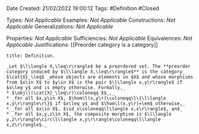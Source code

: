 <br />
<br />

Date Created: 21/02/2022 19:00:12
Tags: #Definition #Closed 

Types: _Not Applicable_
Examples: _Not Applicable_
Constructions: _Not Applicable_
Generalizations: _Not Applicable_

Properties: _Not Applicable_
Sufficiencies: _Not Applicable_
Equivalences: _Not Applicable_
Justifications: [[Preorder category is a category]]

``` ad-Definition
title: Definition.

_Let $\l\langle X,\leq\r\rangle$ be a preordered set. The **preorder category induced by $\l\langle X,\leq\r\rangle$** is the category_ $\cat{X}_\leq$ _whose objects are elements in $X$ and whose morphisms from $x\in X$ to $y\in X$ is the pair $\l\langle x,y\r\rangle$ if $x\leq y$ and is empty otherwise. Formally,_
* $\obj\l(\cat{X}_\leq\r)\coloneqq X$_,_
* _for all $x,y\in X$, $\hom\l(x,y\r)\coloneqq\l\{\l\langle x,y\r\rangle\r\}$ if $x\leq y$ and $\hom\l(x,y\r)=\em$ otherwise,_
* _for all $x\in X$, $\id_x\coloneqq\l\langle x,x\r\rangle$, and_
* _for all $x,y,z\in X$, the composite morphism is $\l\langle y,z\r\rangle\circ\l\langle x,y\r\rangle\coloneqq\l\langle x,z\r\rangle$._

```
